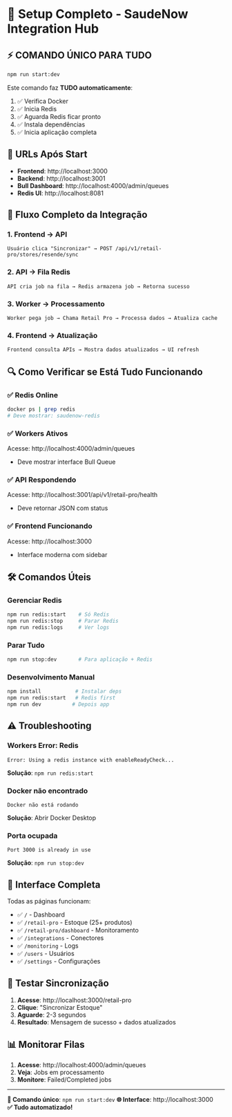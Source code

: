 # 🚀 Setup Completo - SaudeNow Integration Hub

## ⚡ **COMANDO ÚNICO PARA TUDO**

```bash
npm run start:dev
```

Este comando faz **TUDO automaticamente**:
1. ✅ Verifica Docker
2. ✅ Inicia Redis
3. ✅ Aguarda Redis ficar pronto  
4. ✅ Instala dependências
5. ✅ Inicia aplicação completa

## 🎯 **URLs Após Start**

- **Frontend**: http://localhost:3000
- **Backend**: http://localhost:3001  
- **Bull Dashboard**: http://localhost:4000/admin/queues
- **Redis UI**: http://localhost:8081

## 🔧 **Fluxo Completo da Integração**

### **1. Frontend → API**
```
Usuário clica "Sincronizar" → POST /api/v1/retail-pro/stores/resende/sync
```

### **2. API → Fila Redis**
```
API cria job na fila → Redis armazena job → Retorna sucesso
```

### **3. Worker → Processamento**
```
Worker pega job → Chama Retail Pro → Processa dados → Atualiza cache
```

### **4. Frontend → Atualização**
```
Frontend consulta APIs → Mostra dados atualizados → UI refresh
```

## 🔍 **Como Verificar se Está Tudo Funcionando**

### ✅ **Redis Online**
```bash
docker ps | grep redis
# Deve mostrar: saudenow-redis
```

### ✅ **Workers Ativos**
Acesse: http://localhost:4000/admin/queues
- Deve mostrar interface Bull Queue

### ✅ **API Respondendo**
Acesse: http://localhost:3001/api/v1/retail-pro/health
- Deve retornar JSON com status

### ✅ **Frontend Funcionando**
Acesse: http://localhost:3000
- Interface moderna com sidebar

## 🛠️ **Comandos Úteis**

### **Gerenciar Redis**
```bash
npm run redis:start    # Só Redis
npm run redis:stop     # Parar Redis
npm run redis:logs     # Ver logs
```

### **Parar Tudo**
```bash
npm run stop:dev       # Para aplicação + Redis
```

### **Desenvolvimento Manual**
```bash
npm install           # Instalar deps
npm run redis:start   # Redis first
npm run dev          # Depois app
```

## ⚠️ **Troubleshooting**

### **Workers Error: Redis**
```
Error: Using a redis instance with enableReadyCheck...
```
**Solução**: `npm run redis:start`

### **Docker não encontrado**
```
Docker não está rodando
```
**Solução**: Abrir Docker Desktop

### **Porta ocupada**
```
Port 3000 is already in use
```
**Solução**: `npm run stop:dev`

## 🎨 **Interface Completa**

Todas as páginas funcionam:
- ✅ `/` - Dashboard
- ✅ `/retail-pro` - Estoque (25+ produtos)
- ✅ `/retail-pro/dashboard` - Monitoramento
- ✅ `/integrations` - Conectores
- ✅ `/monitoring` - Logs
- ✅ `/users` - Usuários  
- ✅ `/settings` - Configurações

## 🔄 **Testar Sincronização**

1. **Acesse**: http://localhost:3000/retail-pro
2. **Clique**: "Sincronizar Estoque"
3. **Aguarde**: 2-3 segundos
4. **Resultado**: Mensagem de sucesso + dados atualizados

## 📊 **Monitorar Filas**

1. **Acesse**: http://localhost:4000/admin/queues
2. **Veja**: Jobs em processamento
3. **Monitore**: Failed/Completed jobs

---

**🎯 Comando único**: `npm run start:dev`
**🌐 Interface**: http://localhost:3000  
**✅ Tudo automatizado!**